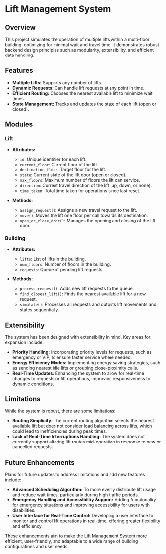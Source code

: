 # Lift Management System

## Overview

This project simulates the operation of multiple lifts within a multi-floor building, optimizing for minimal wait and travel time. It demonstrates robust backend design principles such as modularity, extensibility, and efficient data handling.

## Features

- **Multiple Lifts:** Supports any number of lifts.
- **Dynamic Requests:** Can handle lift requests at any point in time.
- **Efficient Routing:** Chooses the nearest available lift to minimize wait times.
- **State Management:** Tracks and updates the state of each lift (open or closed).

## Modules

### Lift

- **Attributes:**
  - `id`: Unique identifier for each lift.
  - `current_floor`: Current floor of the lift.
  - `destination_floor`: Target floor for the lift.
  - `state`: Current state of the lift door (open or closed).
  - `max_floors`: Maximum number of floors the lift can service.
  - `direction`: Current travel direction of the lift (up, down, or none).
  - `time_taken`: Total time taken for operations since last reset.

- **Methods:**
  - `assign_request()`: Assigns a new travel request to the lift.
  - `move()`: Moves the lift one floor per call towards its destination.
  - `open_or_close_door()`: Manages the opening and closing of the lift door.

### Building

- **Attributes:**
  - `lifts`: List of lifts in the building.
  - `num_floors`: Number of floors in the building.
  - `requests`: Queue of pending lift requests.

- **Methods:**
  - `process_request()`: Adds new lift requests to the queue.
  - `find_closest_lift()`: Finds the nearest available lift for a new request.
  - `simulate()`: Processes all requests and outputs lift movements and states sequentially.


## Extensibility

The system has been designed with extensibility in mind. Key areas for expansion include:

- **Priority Handling:** Incorporating priority levels for requests, such as emergency or VIP, to ensure faster service where needed.
- **Energy Efficiency Modes:** Implementing energy-saving strategies, such as sending nearest idle lifts or grouping close-proximity calls.
- **Real-Time Updates:** Enhancing the system to allow for real-time changes to requests or lift operations, improving responsiveness to dynamic conditions.

## Limitations

While the system is robust, there are some limitations:

- **Routing Simplicity:** The current routing algorithm selects the nearest available lift but does not consider load balancing across lifts, which could lead to inefficiencies during peak times.
- **Lack of Real-Time Interruptions Handling:** The system does not currently support altering lift routes mid-operation in response to new or cancelled requests.

## Future Enhancements

Plans for future updates to address limitations and add new features include:

- **Advanced Scheduling Algorithm:** To more evenly distribute lift usage and reduce wait times, particularly during high traffic periods.
- **Emergency Handling and Accessibility Support:** Adding functionality for emergency situations and improving accessibility for users with disabilities.
- **User Interface for Real-Time Control:** Developing a user interface to monitor and control lift operations in real-time, offering greater flexibility and efficiency.

These enhancements aim to make the Lift Management System more efficient, user-friendly, and adaptable to a wide range of building configurations and user needs.


